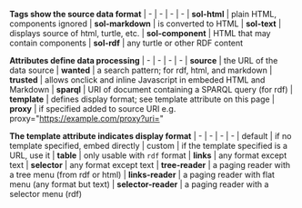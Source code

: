 **Tags show the source data format**
| - | -
| - | -
| **sol-html** | plain HTML, components ignored
| **sol-markdown** | is converted to HTML
| **sol-text** | displays source of html, turtle, etc.
| **sol-component** | HTML that may contain components
| **sol-rdf** | any turtle or other RDF content

**Attributes define data processing**
| - | -
| - | -
| **source** | the URL of the data source
| **wanted** | a search pattern; for rdf, html, and markdown
| **trusted** | allows onclick and inline Javascript in embeded HTML and Markdown
| **sparql** |  URI of document containing a SPARQL query (for rdf)
| **template** | defines display format; see template attribute on this page
| **proxy** | if specified added to source URI e.g. proxy="https://example.com/proxy?uri="
 
**The template attribute indicates display format**
| - | -
| - | -
| default | if no template specified, embed directly
| custom | if the template specified is a URL, use it
| **table** | only usable with `rdf` format
| **links** | any format except text
| **selector** | any format except text
| **tree-reader**  |  a paging reader with a tree menu (from rdf or html)
| **links-reader** | a paging reader with flat menu (any format but text)
| **selector-reader** | a paging reader with a selector menu (rdf)


<style>

  table {border-collapse:collapse; display:inline-block !important;}
  table * {font-size:92%;}
  p {margin-bottom:0;}
  th {display:none;}
  td {border:1px solid gray; padding:0.25rem;;}
</style>